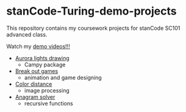 # stanCode-Turing-demo-projects
This repository contains my coursework projects for stanCode SC101 advanced class.

Watch my [demo videos!!!](https://www.youtube.com/watch?v=gpvVf0qH-sM)

* [Aurora lights drawing](https://github.com/tctsung/stanCode-projects/blob/main/Campy_object_drawing/campy_drawing.py)
  * Campy package
* [Break out games](https://github.com/tctsung/stanCode-projects/blob/main/break_out_game/breakoutgraphics_extension.py)
  * animation and game designing    
* [Color distance](https://github.com/tctsung/stanCode-projects/blob/main/color_distance/stanCodoshop.py)
  * image processing
* [Anagram solver](https://github.com/tctsung/stanCode-projects/blob/main/anagram/anagram.py)
  * recursive functions     
